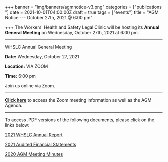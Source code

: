 +++
banner = "img/banners/agmnotice-v3.png"
categories = ["publications "]
date = 2021-10-01T04:00:00Z
draft = true
tags = ["events"]
title = "AGM Notice --- October 27th, 2021 @ 6:00 pm"

+++
The Workers' Health and Safety Legal Clinic will be hosting its **Annual General Meeting** on Wednesday, October 27th, 2021 at 6:00 pm.

***

WHSLC Annual General Meeting

**Date:** Wednesday, October 27, 2021

**Location:** VIA ZOOM

**Time:** 6:00 pm

Join us online via Zoom.

***

[**Click here**](https://s3.amazonaws.com/newsletter.workers-safety.ca/newsletters/Clinic+References/2021+Annual+Report/AGM+Meeting+Notice+and+Agenda-October+27+2021.pdf "AGM Notice and Agenda") to access the Zoom meeting information as well as the AGM Agenda.

***

To access .PDF versions of the following documents, please click on the links below:

[2021 WHSLC Annual Report](https://s3.amazonaws.com/newsletter.workers-safety.ca/newsletters/Clinic+References/2021+Annual+Report/Annual+Report+2021.pdf "2021 WHSLC Annual Report")

[2021 Audited Financial Statements](https://s3.amazonaws.com/newsletter.workers-safety.ca/newsletters/Clinic+References/2021+Annual+Report/WHSLC+Financial+Statements+March+31%2C+2021.pdf "2021 Audited Financial Statements")

[2020 AGM Meeting Minutes]()